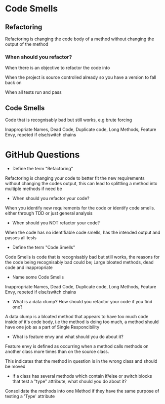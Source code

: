 # Code Smells

## Refactoring

Refactoring is changing the code body of a method without changing the output of the method

### When should you refactor?

When there is an objective to refactor the code into

When the project is source controlled already so you have a version to fall back on

When all tests run and pass

## Code Smells

Code that is recognisably bad but still works, e.g brute forcing

Inappropriate Names, Dead Code, Duplicate code, Long Methods, Feature Envy, repeted if else/switch chains

# GitHub Questions

- Define the term "Refactoring" 

Refactoring is changing your code to better fit the new requirements without changing the codes output, this can lead to splittling a method into multiple methods if need be

- When should you refactor your code? 

When you identify new requirements for the code or identify code smells. either through TDD or just general analysis

- When should you NOT refactor your code?

When the code has no identifiable code smells, has the intended output and passes all tests

- Define the term "Code Smells"

Code Smells is code that is recognisably bad but still works, the reasons for the code being recognisably bad could be; Large bloated methods, dead code and inappropriate

- Name some Code Smells

Inappropriate Names, Dead Code, Duplicate code, Long Methods, Feature Envy, repeted if else/switch chains

- What is a data clump?  How should you refactor your code if you find one? 

A data clump is a bloated method that appears to have too much code inside of it's code body, i.e the method is doing too much, a method should have one job as a part of Single Responcibility

- What is feature envy and what should you do about it? 

Feature envy is defined as occurring when a method calls methods on another class more times than on the source class.

This indicates that the method in question is in the wrong class and should be moved

- If a class has several methods which contain if/else or switch blocks that test a "type" attribute, what should you do about it?

Consolidate the methods into one Method if they have the same purpose of testing a 'Type' attribute 
